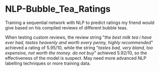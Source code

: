 # NLP-Bubble_Tea_Ratings
Training a sequential network with NLP to predict ratings my friend would give based on his compiled reviews of different bubble teas.

When testing custom reviews, the review string "_the best milk tea i have ever had, tastes heavenly and worth every penny, highly recommended_" achieved a rating of 5.95/10, while the string  "_tastes bad, very bland, too expensive, not worth the money. do not buy_" achieved 5.92/10, so the effectiveness of the model is suspect. May need more advanced NLP labelling techniques or more training data.
